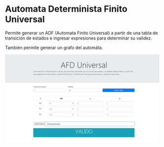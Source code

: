 # Automata Determinista Finito Universal

Permite generar un ADF (Automata Finito Universal) a partir de una tabla de transición de estados e ingresar expresiones para determinar su validez.

También permite generar un grafo del automáta.

![screen](screen.jpg "Screenshot")
